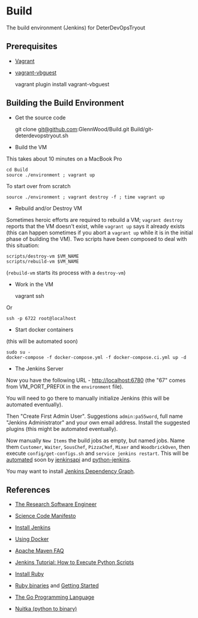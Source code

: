 # Build
The build environment (Jenkins) for DeterDevOpsTryout

## Prerequisites

* [Vagrant](https://www.vagrantup.com/downloads.html)
* [vagrant-vbguest](https://github.com/dotless-de/vagrant-vbguest)

    vagrant plugin install vagrant-vbguest

## Building the Build Environment

* Get the source code

    git clone git@github.com:GlennWood/Build.git
    Build/git-deterdevopstryout.sh

* Build the VM

This takes about 10 minutes on a MacBook Pro

    cd Build
    source ./environment ; vagrant up

To start over from scratch

    source ./environment ; vagrant destroy -f ; time vagrant up

* Rebuild and/or Destroy VM

Sometimes heroic efforts are required to rebuild a VM; `vagrant destroy` reports that 
the VM doesn't exist, while `vagrant up` says it already exists (this can happen sometimes 
if you abort a `vagrant up` while it is in the initial phase of building the VM).
Two scripts have been composed to deal with this situation:

    scripts/destroy-vm $VM_NAME
    scripts/rebuild-vm $VM_NAME

(`rebuild-vm` starts its process with a `destroy-vm`)


* Work in the VM

    vagrant ssh

Or

    ssh -p 6722 root@localhost

* Start docker containers

(this will be automated soon)

    sudo su -
    docker-compose -f docker-compose.yml -f docker-compose.ci.yml up -d

* The Jenkins Server

Now you have the following URL - [http://localhost:6780](http://localhost:6780) (the "67" comes from VM_PORT_PREFIX in the `environment` file).

You will need to go there to manually initialize Jenkins (this will be automated eventually).

Then "Create First Admin User". Suggestions `admin:pa55word`, full name "Jenkins Administrator" 
and your own email address. Install the suggested plugins (this might be automated eventually).

Now manually `New Items` the build jobs as empty, but named jobs.
Name them `Customer`, `Waiter`, `SousChef`, `PizzaChef`, `Mixer` and `WoodbrickOven`,
then execute `config/get-configs.sh` and `service jenkins restart`.
This will be [automated](https://wiki.jenkins-ci.org/display/JENKINS/Remote+access+API) soon 
by [jenkinsapi](https://pypi.python.org/pypi/jenkinsapi) and [python-jenkins](https://pypi.python.org/pypi/python-jenkins/).

You may want to install [Jenkins Dependency Graph](https://wiki.jenkins-ci.org/display/JENKINS/Dependency+Graph+View+Plugin).


## References

* [The Research Software Engineer](https://dirkgorissen.com/2012/09/13/the-research-software-engineer/)
* [Science Code Manifesto](http://sciencecodemanifesto.org/)

* [Install Jenkins](https://www.vultr.com/docs/how-to-install-jenkins-on-centos-7)
* [Using Docker](https://www.digitalocean.com/community/tutorials/how-to-install-and-use-docker-compose-on-centos-7)

* [Apache Maven FAQ](https://maven.apache.org/general.html)
* [Jenkins Tutorial: How to Execute Python Scripts](http://www.craftycomputing.com/run-python-scripts-jenkins/)

* [Install Ruby](https://www.ruby-lang.org/en/documentation/installation/)
* [Ruby binaries](http://phusion.github.io/traveling-ruby/) and [Getting Started](https://github.com/phusion/traveling-ruby#getting-started)
* [The Go Programming Language](https://golang.org/doc/install)
* [Nuitka (python to binary)](http://nuitka.net/doc/user-manual.html)
